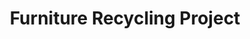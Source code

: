 ---
title: "Furniture Recycling Project"
url: /gloucester/furniture-recycling-project/
shop: furniture
---